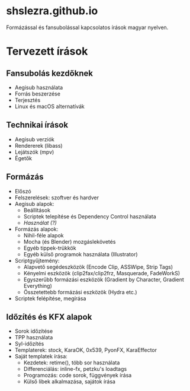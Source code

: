 # shslezra.github.io
Formázással és fansubolással kapcsolatos írások magyar nyelven.

# Tervezett írások

## Fansubolás kezdőknek
- Aegisub használata
- Forrás beszerzése
- Terjesztés
- Linux és macOS alternatívák

## Technikai írások
- Aegisub verziók
- Rendererek (libass)
- Lejátszók (mpv)
- Égetők

## Formázás
- Előszó
- Felszerelések: szoftver és hardver
- Aegisub alapok:
	- Beállítások
	- Scriptek telepítése és Dependency Control használata
	- *Használat (?)*
- Formázás alapok:
	- Nihil-féle alapok
	- Mocha (és Blender) mozgáslekövetés
	- Egyéb tippek-trükkök
	- Egyéb külső programok használata (Illustrator)
- Scriptgyűjtemény:
	- Alapvető segédeszközök (Encode Clip, ASSWipe, Strip Tags)
	- Kényelmi eszközök (clip2fax/clip2frz, Masquerade, FadeWorkS)
	- Egyszerűbb formázási eszközök (Gradient by Character, Gradient Everything)
	- Összetettebb formázási eszközök (Hydra etc.)
- Scriptek felépítése, megírása

## Időzítés és KFX alapok
- Sorok időzítése
- TPP használata
- Syl-időzítés
- Templaterek: stock, KaraOK, 0x539, PyonFX, KaraEffector
- Saját templatek írása:
	- Kezdetek: retime(), több sor használata
	- Differenciálás: inline-fx, petzku's loadtags
	- Programozás: code sorok, függvények írása
	- Külső libek alkalmazása, sajátok írása

 
